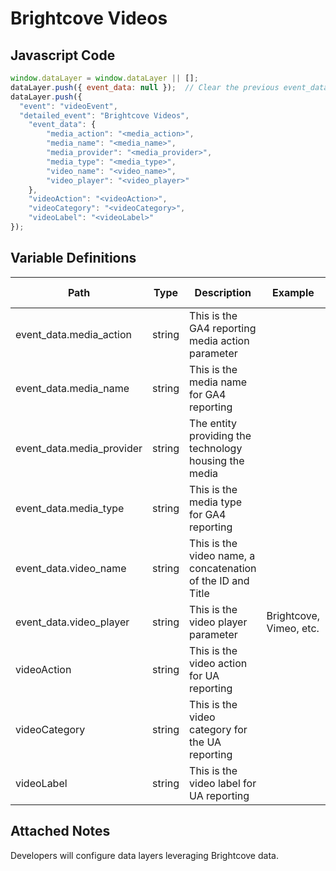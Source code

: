 # Brightcove Videos

### 

## Javascript Code
```js
window.dataLayer = window.dataLayer || [];
dataLayer.push({ event_data: null });  // Clear the previous event_data object.
dataLayer.push({
  "event": "videoEvent",
  "detailed_event": "Brightcove Videos",
    "event_data": {
        "media_action": "<media_action>",
        "media_name": "<media_name>",
        "media_provider": "<media_provider>",
        "media_type": "<media_type>",
        "video_name": "<video_name>",
        "video_player": "<video_player>"
    },
    "videoAction": "<videoAction>",
    "videoCategory": "<videoCategory>",
    "videoLabel": "<videoLabel>"
});
```

## Variable Definitions

|Path|Type|Description|Example|Pattern|Min Length|Max Length|Minimum|Maximum|Multiple Of|
| --- | --- | --- | --- | --- | --- | --- | --- | --- | --- |
|event_data.media_action|string|This is the GA4 reporting media action parameter||||||||
|event_data.media_name|string|This is the media name for GA4 reporting||||||||
|event_data.media_provider|string|The entity providing the technology housing the media||||||||
|event_data.media_type|string|This is the media type for GA4 reporting||||||||
|event_data.video_name|string|This is the video name, a concatenation of the ID and Title||||||||
|event_data.video_player|string|This is the video player parameter|Brightcove, Vimeo, etc.|||||||
|videoAction|string|This is the video action for UA reporting||||||||
|videoCategory|string|This is the video category for the UA reporting||||||||
|videoLabel|string|This is the video label for UA reporting||||||||

## Attached Notes

<p><span data-sheets-value="{&quot;1&quot;:2,&quot;2&quot;:&quot;Developers will configure data layers leveraging Brightcove data.&quot;}" data-sheets-userformat="{&quot;2&quot;:14849,&quot;3&quot;:{&quot;1&quot;:0},&quot;12&quot;:0,&quot;14&quot;:{&quot;1&quot;:2,&quot;2&quot;:0},&quot;15&quot;:&quot;Arial&quot;,&quot;16&quot;:11}">Developers will configure data layers leveraging Brightcove data.</span></p>
<p><span data-sheets-value="{&quot;1&quot;:2,&quot;2&quot;:&quot;Developers will configure data layers leveraging Brightcove data.&quot;}" data-sheets-userformat="{&quot;2&quot;:14849,&quot;3&quot;:{&quot;1&quot;:0},&quot;12&quot;:0,&quot;14&quot;:{&quot;1&quot;:2,&quot;2&quot;:0},&quot;15&quot;:&quot;Arial&quot;,&quot;16&quot;:11}"><img title="Brightcove Videos" src="https://github.com/searchdiscovery/client-fti-ga4-dl-spec/blob/main/images/Brightcove%20Videos.png?raw=true" alt="" /></span></p>
